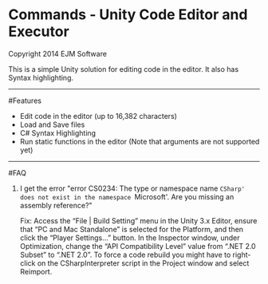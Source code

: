 Commands - Unity Code Editor and Executor
=======================================
Copyright 2014 EJM Software

This is a simple Unity solution for editing code in the editor. It also has Syntax highlighting.

----------------------
#Features
 - Edit code in the editor
 (up to 16,382 characters)
 - Load and Save files
 - C# Syntax Highlighting
 - Run static functions in the editor
 (Note that arguments are not supported yet)

-----------------------
#FAQ

1.  I get the error "error CS0234: The type or namespace name `CSharp' does not exist in the namespace `Microsoft'. Are you missing an assembly reference?"

    Fix: Access the “File | Build Setting” menu in the Unity 3.x Editor, ensure that “PC and Mac Standalone” is selected for the Platform, and then click the “Player Settings...” button. In the Inspector window, under Optimization, change the “API Compatibility Level” value from “.NET 2.0 Subset” to “.NET 2.0”. To force a code rebuild you might have to right-click on the CSharpInterpreter script in the Project window and select Reimport.
